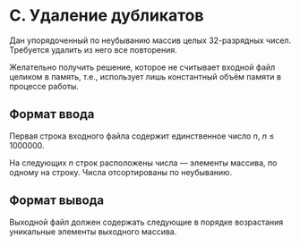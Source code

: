 # C. Удаление дубликатов

Дан упорядоченный по неубыванию массив целых 32-разрядных чисел. Требуется удалить из него все повторения.

Желательно получить решение, которое не считывает входной файл целиком в память, т.е., использует лишь константный объём памяти в процессе работы.


## Формат ввода

Первая строка входного файла содержит единственное число _n_, _n_ ≤ 1000000.

На следующих _n_ строк расположены числа — элементы массива, по одному на строку. Числа отсортированы по неубыванию.


## Формат вывода

Выходной файл должен содержать следующие в порядке возрастания уникальные элементы выходного массива.
